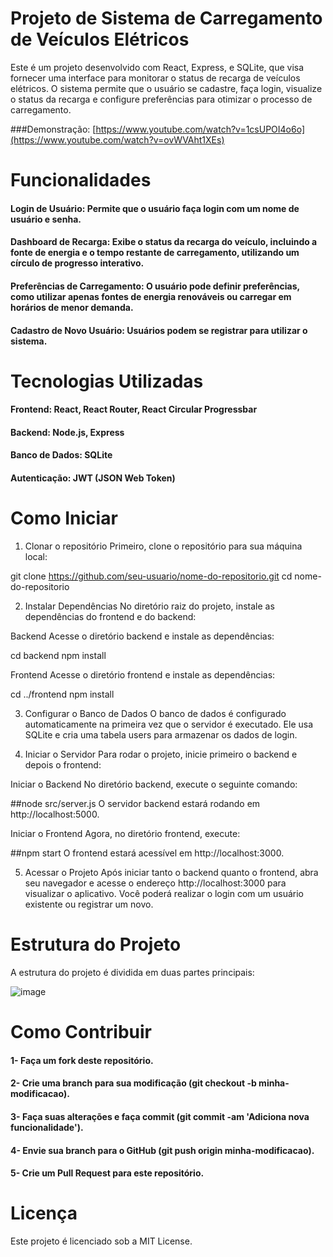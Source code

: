 # Projeto de Sistema de Carregamento de Veículos Elétricos

Este é um projeto desenvolvido com React, Express, e SQLite, que visa fornecer uma interface para monitorar o status de recarga de veículos elétricos. O sistema permite que o usuário se cadastre, faça login, visualize o status da recarga e configure preferências para otimizar o processo de carregamento.

###Demonstração: [https://www.youtube.com/watch?v=1csUPOI4o6o](https://www.youtube.com/watch?v=ovWVAht1XEs)

# Funcionalidades

#### Login de Usuário: Permite que o usuário faça login com um nome de usuário e senha.
#### Dashboard de Recarga: Exibe o status da recarga do veículo, incluindo a fonte de energia e o tempo restante de carregamento, utilizando um círculo de progresso interativo.
#### Preferências de Carregamento: O usuário pode definir preferências, como utilizar apenas fontes de energia renováveis ou carregar em horários de menor demanda.
#### Cadastro de Novo Usuário: Usuários podem se registrar para utilizar o sistema.

# Tecnologias Utilizadas

#### Frontend: React, React Router, React Circular Progressbar
#### Backend: Node.js, Express
#### Banco de Dados: SQLite
#### Autenticação: JWT (JSON Web Token)

# Como Iniciar

1. Clonar o repositório
Primeiro, clone o repositório para sua máquina local:

git clone https://github.com/seu-usuario/nome-do-repositorio.git
cd nome-do-repositorio

2. Instalar Dependências
No diretório raiz do projeto, instale as dependências do frontend e do backend:

Backend
Acesse o diretório backend e instale as dependências:

cd backend
npm install

Frontend
Acesse o diretório frontend e instale as dependências:

cd ../frontend
npm install

3. Configurar o Banco de Dados
O banco de dados é configurado automaticamente na primeira vez que o servidor é executado. Ele usa SQLite e cria uma tabela users para armazenar os dados de login.

4. Iniciar o Servidor
Para rodar o projeto, inicie primeiro o backend e depois o frontend:

Iniciar o Backend
No diretório backend, execute o seguinte comando:

##node src/server.js
O servidor backend estará rodando em http://localhost:5000.

Iniciar o Frontend
Agora, no diretório frontend, execute:

##npm start
O frontend estará acessível em http://localhost:3000.

5. Acessar o Projeto
Após iniciar tanto o backend quanto o frontend, abra seu navegador e acesse o endereço http://localhost:3000 para visualizar o aplicativo. Você poderá realizar o login com um usuário existente ou registrar um novo.

# Estrutura do Projeto
A estrutura do projeto é dividida em duas partes principais:

![image](https://github.com/user-attachments/assets/b57b43de-4bd0-4def-b6e9-43b2015d4b7e)

# Como Contribuir

#### 1- Faça um fork deste repositório.
#### 2- Crie uma branch para sua modificação (git checkout -b minha-modificacao).
#### 3- Faça suas alterações e faça commit (git commit -am 'Adiciona nova funcionalidade').
#### 4- Envie sua branch para o GitHub (git push origin minha-modificacao).
#### 5- Crie um Pull Request para este repositório.

# Licença

Este projeto é licenciado sob a MIT License.
